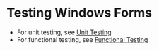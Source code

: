 # Testing Windows Forms

* For unit testing, see [Unit Testing](unit-testing.md)
* For functional testing, see [Functional Testing](functional-testing.md)